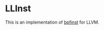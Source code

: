 # LLInst

This is an implementation of [bpfinst](https://github.com/atrosinenko/bpfinst-spec) for LLVM.
